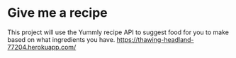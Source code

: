 # Give me a recipe

This project will use the Yummly recipe API to suggest food for you to make based on what ingredients you have.
https://thawing-headland-77204.herokuapp.com/
